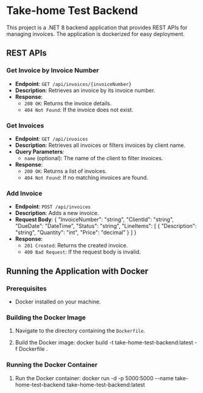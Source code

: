 # Take-home Test Backend

This project is a .NET 8 backend application that provides REST APIs for managing invoices. The application is dockerized for easy deployment.

## REST APIs

### Get Invoice by Invoice Number

- **Endpoint**: `GET /api/invoices/{invoiceNumber}`
- **Description**: Retrieves an invoice by its invoice number.
- **Response**:
  - `200 OK`: Returns the invoice details.
  - `404 Not Found`: If the invoice does not exist.

### Get Invoices

- **Endpoint**: `GET /api/invoices`
- **Description**: Retrieves all invoices or filters invoices by client name.
- **Query Parameters**:
  - `name` (optional): The name of the client to filter invoices.
- **Response**:
  - `200 OK`: Returns a list of invoices.
  - `404 Not Found`: If no matching invoices are found.

### Add Invoice

- **Endpoint**: `POST /api/invoices`
- **Description**: Adds a new invoice.
- **Request Body**: 
  { "InvoiceNumber": "string", "ClientId": "string", "DueDate": "DateTime", "Status": "string", "LineItems": [ { "Description": "string", "Quantity": "int", "Price": "decimal" } ] }
- **Response**:
    - `201 Created`: Returns the created invoice.
    - `400 Bad Request`: If the request body is invalid.

## Running the Application with Docker

### Prerequisites

- Docker installed on your machine.

### Building the Docker Image

1. Navigate to the directory containing the `Dockerfile`.

2. Build the Docker image:
   docker build -t take-home-test-backend:latest -f Dockerfile .

### Running the Docker Container

1. Run the Docker container:
   docker run -d -p 5000:5000 --name take-home-test-backend take-home-test-backend:latest
